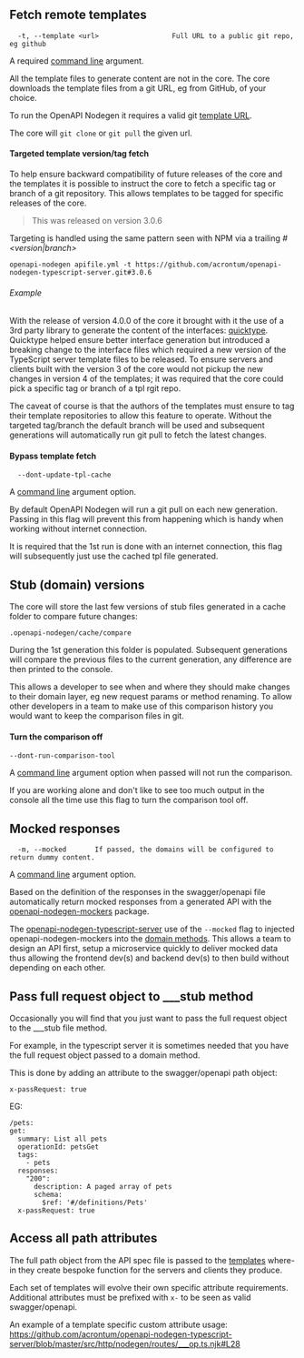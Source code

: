 ## Fetch remote templates
```
  -t, --template <url>                  Full URL to a public git repo, eg github
```
A required [command line](/_pages/cli.md) argument.

All the template files to generate content are not in the core. The core downloads the template files from a git URL, eg from GitHub, of your choice.

To run the OpenAPI Nodegen it requires a valid git [template URL](/_pages/known-templates.md).

The core will `git clone` or `git pull` the given url. 

#### Targeted template version/tag fetch
To help ensure backward compatibility of future releases of the core and the templates it is possible to instruct the core to fetch a specific tag or branch of a git repository. This allows templates to be tagged for specific releases of the core.

> This was released on version 3.0.6

Targeting is handled using the same pattern seen with NPM via a trailing *#<version|branch>*
```
openapi-nodegen apifile.yml -t https://github.com/acrontum/openapi-nodegen-typescript-server.git#3.0.6
```

###### Example
With the release of version 4.0.0 of the core it brought with it the use of a 3rd party library to generate the content of the interfaces: [quicktype](https://www.npmjs.com/package/quicktype). Quicktype helped ensure better interface generation but introduced a breaking change to the interface files which required a new version of the TypeScript server template files to be released.  To ensure servers and clients built with the version 3 of the core would not pickup the new changes in version 4 of the templates; it was required that the core could pick a specific tag or branch of a tpl rgit repo.

The caveat of course is that the authors of the templates must ensure to tag their template repositories to allow this feature to operate.
Without the targeted tag/branch the default branch will be used and subsequent generations will automatically run git pull to fetch the latest changes.


#### Bypass template fetch
```
  --dont-update-tpl-cache
```
A [command line](/_pages/cli.md) argument option.

By default OpenAPI Nodegen will run a git pull on each new generation. Passing in this flag will prevent this from happening which is handy when working without internet connection.

It is required that the 1st run is done with an internet connection, this flag will subsequently just use the cached tpl file generated.

## Stub (domain) versions
The core will store the last few versions of stub files generated in a cache folder to compare future changes:
```
.openapi-nodegen/cache/compare
```

During the 1st generation this folder is populated. Subsequent generations will compare the previous files to the current generation, any difference are then printed to the console.

This allows a developer to see when and where they should make changes to their domain layer, eg new request params or method renaming. To allow other developers in a team to make use of this comparison history you would want to keep the comparison files in git.

#### Turn the comparison off
```
--dont-run-comparison-tool
```
A [command line](/_pages/cli.md) argument option when passed will not run the comparison.

If you are working alone and don't like to see too much output in the console all the time use this flag to turn the comparison tool off.


## Mocked responses
```
  -m, --mocked       If passed, the domains will be configured to return dummy content.
```
A [command line](/_pages/cli.md) argument option.

Based on the definition of the responses in the swagger/openapi file automatically return mocked responses from a generated API with the [openapi-nodegen-mockers](https://www.npmjs.com/package/openapi-nodegen-mockers) package.

The [openapi-nodegen-typescript-server](https://github.com/acrontum/openapi-nodegen-typescript-server/) use of the `--mocked` flag to injected openapi-nodegen-mockers into the [domain methods](https://github.com/acrontum/openapi-nodegen-typescript-server/blob/master/src/domains/___stub.ts.njk#L19). This allows a team to design an API first, setup a microservice quickly to deliver mocked data thus allowing the frontend dev(s) and backend dev(s) to then build without depending on each other.

## Pass full request object to ___stub method

Occasionally you will find that you just want to pass the full request object to the ___stub file method.

For example, in the typescript server it is sometimes needed that you have the full request object passed to a domain method.

This is done by adding an attribute to the swagger/openapi path object:
```
x-passRequest: true
```
EG:
```
/pets:
get:
  summary: List all pets
  operationId: petsGet
  tags:
    - pets
  responses:
    "200":
      description: A paged array of pets
      schema:
        $ref: '#/definitions/Pets'
  x-passRequest: true        
```

## Access all path attributes 

The full path object from the API spec file is passed to the [templates](/_pages/templates.md) where-in they create bespoke function for the servers and clients they produce.

Each set of templates will evolve their own specific attribute requirements. Additional attributes must be prefixed with `x-` to be seen as valid swagger/openapi.

An example of a template specific custom attribute usage: https://github.com/acrontum/openapi-nodegen-typescript-server/blob/master/src/http/nodegen/routes/___op.ts.njk#L28








